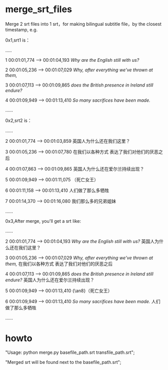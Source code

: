 # merge_srt_files

Merge 2 srt files into 1 srt，for making bilingual subtitle file，by the closest timestamp, e.g.

0x1,srt1 is：

.....

1
00:01:01,774 --> 00:01:04,193
<i>Why are the English still with us?</i>

2
00:01:05,236 --> 00:01:07,029
<i>Why, after everything we've thrown at them,</i>

3
00:01:07,113 --> 00:01:09,865
<i>does the British presence in Ireland still endure?</i>

4
00:01:09,949 --> 00:01:13,410
<i>So many sacrifices have been made.</i>

......

0x2,srt2 is：

......

2
00:01:01,774 --> 00:01:03,859
‎英国人为什么还在我们这里？

3
00:01:05,236 --> 00:01:07,780
‎在我们以各种方式 ‎表达了我们对他们的厌恶之后

4
00:01:07,863 --> 00:01:09,865
‎英国人为什么还在爱尔兰持续出现？

5
00:01:09,949 --> 00:01:11,075
‎（死亡女王）

6
00:01:11,158 --> 00:01:13,410
‎人们做了那么多牺牲

7
00:01:14,370 --> 00:01:16,080
‎我们那么多的兄弟姐妹

......

0x3,After merge, you'll get a srt like:

......

2
00:01:01,774 --> 00:01:04,193
<i>Why are the English still with us?</i>
‎英国人为什么还在我们这里？

3
00:01:05,236 --> 00:01:07,029
<i>Why, after everything we've thrown at them,</i>
‎在我们以各种方式 ‎表达了我们对他们的厌恶之后

4
00:01:07,113 --> 00:01:09,865
<i>does the British presence in Ireland still endure?</i>
‎英国人为什么还在爱尔兰持续出现？

5
00:01:09,949 --> 00:01:13,410
{\an8}‎（死亡女王）

6
00:01:09,949 --> 00:01:13,410
<i>So many sacrifices have been made.</i>
‎人们做了那么多牺牲

......


# howto

"Usage: python merge.py basefile_path.srt transfile_path.srt";

"Merged srt will be found next to the basefile_path.srt";
